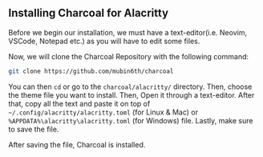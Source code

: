 ## Installing Charcoal for Alacritty
Before we begin our installation, we must have a text-editor(i.e. Neovim, VSCode,
Notepad etc.) as you will have to edit some files.

Now, we will clone the Charcoal Repository with the following command:
```bash
git clone https://github.com/mubin6th/charcoal
```

You can then `cd` or go to the `charcoal/alacritty/` directory. Then, choose the theme file
you want to install. Then, Open it through a text-editor. After that, copy all the text
and paste it on top of `~/.config/alacritty/alacritty.toml` (for Linux & Mac) or
`%APPDATA%\alacritty\alacritty.toml` (for Windows) file. Lastly, make sure to save the
file.

After saving the file, Charcoal is installed.
